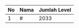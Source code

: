 | No | Nama            | Jumlah Level |
|----|-----------------|--------------|
| 1  | #    |    2033        |
